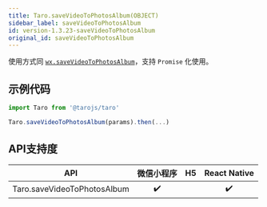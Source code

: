 ```yaml
---
title: Taro.saveVideoToPhotosAlbum(OBJECT)
sidebar_label: saveVideoToPhotosAlbum
id: version-1.3.23-saveVideoToPhotosAlbum
original_id: saveVideoToPhotosAlbum
---
```



使用方式同 [`wx.saveVideoToPhotosAlbum`](https://developers.weixin.qq.com/miniprogram/dev/api/wx.saveVideoToPhotosAlbum.html)，支持 `Promise` 化使用。

## 示例代码

```jsx
import Taro from '@tarojs/taro'

Taro.saveVideoToPhotosAlbum(params).then(...)
```



## API支持度


| API | 微信小程序 | H5 | React Native |
| :-: | :-: | :-: | :-: |
| Taro.saveVideoToPhotosAlbum | ✔️ |  | ✔️ |


